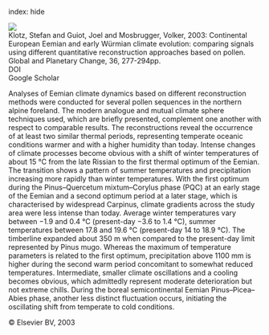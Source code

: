 index: hide

<div class="Citation">
    <div class="Citation-thumb CitationThumb-linked"  data-href="https://doi.org/10.1016/s0921-8181(02)00222-9">
      <img src="https://static.claimspace.cloud/climate-study-static/refs/thumbs/5/Klotz_et_al_2003-thumb.png" />
    </div>

  <div class="Citation-body">
    <div class="Citation-text">Klotz, Stefan and Guiot, Joel and Mosbrugger, Volker, 2003: Continental European Eemian and early Würmian climate evolution: comparing signals using different quantitative reconstruction approaches based on pollen. <span class="Article-journal">Global and Planetary Change, </span><span class="Article-volume">36, </span>277-294pp.</div>
    <div class="Citation-links">
      <div class="CitationLink" data-href="https://doi.org/10.1016/s0921-8181(02)00222-9">
        <div class="CitationLink-icon CitationLink-Doi"></div>
        <div class="CitationLink-text">DOI</div>
      </div>
      <div class="CitationLink" data-href="https://scholar.google.com/scholar?q=10.1016/s0921-8181(02)00222-9">
        <div class="CitationLink-icon CitationLink-Scholar"></div>
        <div class="CitationLink-text">Google Scholar</div>
      </div>
    </div>
  </div>
</div>

Analyses of Eemian climate dynamics based on different reconstruction methods were conducted for several pollen sequences in the northern alpine foreland. The modern analogue and mutual climate sphere techniques used, which are briefly presented, complement one another with respect to comparable results. The reconstructions reveal the occurrence of at least two similar thermal periods, representing temperate oceanic conditions warmer and with a higher humidity than today. Intense changes of climate processes become obvious with a shift of winter temperatures of about 15 °C from the late Rissian to the first thermal optimum of the Eemian. The transition shows a pattern of summer temperatures and precipitation increasing more rapidly than winter temperatures. With the first optimum during the Pinus–Quercetum mixtum–Corylus phase (PQC) at an early stage of the Eemian and a second optimum period at a later stage, which is characterised by widespread Carpinus, climate gradients across the study area were less intense than today. Average winter temperatures vary between −1.9 and 0.4 °C (present-day −3.6 to 1.4 °C), summer temperatures between 17.8 and 19.6 °C (present-day 14 to 18.9 °C). The timberline expanded about 350 m when compared to the present-day limit represented by Pinus mugo. Whereas the maximum of temperature parameters is related to the first optimum, precipitation above 1100 mm is higher during the second warm period concomitant to somewhat reduced temperatures. Intermediate, smaller climate oscillations and a cooling becomes obvious, which admittedly represent moderate deterioration but not extreme chills. During the boreal semicontinental Eemian Pinus–Picea–Abies phase, another less distinct fluctuation occurs, initiating the oscillating shift from temperate to cold conditions.

<div class="Citation-copy">
&copy; Elsevier BV, 2003
</div>